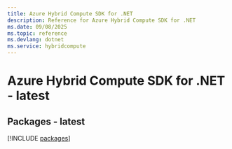 ```yaml
---
title: Azure Hybrid Compute SDK for .NET
description: Reference for Azure Hybrid Compute SDK for .NET
ms.date: 09/08/2025
ms.topic: reference
ms.devlang: dotnet
ms.service: hybridcompute
---
```

# Azure Hybrid Compute SDK for .NET - latest
## Packages - latest
[!INCLUDE [packages](hybrid-compute-index.md)]